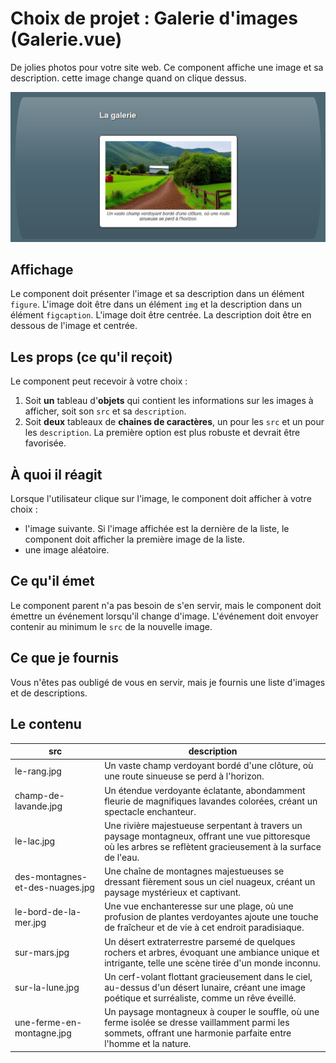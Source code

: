 # Choix de projet : Galerie d'images (Galerie.vue)
De jolies photos pour votre site web. Ce component affiche une image et sa description. cette image change quand on clique dessus.

![Galerie d'images](galerie.png)

## Affichage
Le component doit présenter l'image et sa description dans un élément `figure`. L'image doit être dans un élément `img` et la description dans un élément `figcaption`. L'image doit être centrée. La description doit être en dessous de l'image et centrée.

## Les props (ce qu'il reçoit)
Le component peut recevoir à votre choix :
1. Soit __un__ tableau d'__objets__ qui contient les informations sur les images à afficher, soit son `src` et sa `description`.
1. Soit __deux__ tableaux de __chaines de caractères__, un pour les `src` et un pour les `description`.
La première option est plus robuste et devrait être favorisée.

## À quoi il réagit
Lorsque l'utilisateur clique sur l'image, le component doit afficher à votre choix : 
   - l'image suivante. Si l'image affichée est la dernière de la liste, le component doit afficher la première image de la liste.
   - une image aléatoire.

## Ce qu'il émet
Le component parent n'a pas besoin de s'en servir, mais le component doit émettre un événement lorsqu'il change d'image. L'événement doit envoyer contenir au minimum le `src` de la nouvelle image.

## Ce que je fournis
Vous n'êtes pas oubligé de vous en servir, mais je fournis une liste d'images et de descriptions.

## Le contenu

| src                             | description                                                                                                                                                       |
| ------------------------------- | ----------------------------------------------------------------------------------------------------------------------------------------------------------------- |
| le-rang.jpg                     | Un vaste champ verdoyant bordé d'une clôture, où une route sinueuse se perd à l'horizon.                                                                          |
| champ-de-lavande.jpg            | Un étendue verdoyante éclatante, abondamment fleurie de magnifiques lavandes colorées, créant un spectacle enchanteur.                                            |
| le-lac.jpg                      | Une rivière majestueuse serpentant à travers un paysage montagneux, offrant une vue pittoresque où les arbres se reflètent gracieusement à la surface de l'eau.   |
| des-montagnes-et-des-nuages.jpg | Une chaîne de montagnes majestueuses se dressant fièrement sous un ciel nuageux, créant un paysage mystérieux et captivant.                                       |
| le-bord-de-la-mer.jpg           | Une vue enchanteresse sur une plage, où une profusion de plantes verdoyantes ajoute une touche de fraîcheur et de vie à cet endroit paradisiaque.                 |
| sur-mars.jpg                    | Un désert extraterrestre parsemé de quelques rochers et arbres, évoquant une ambiance unique et intrigante, telle une scène tirée d'un monde inconnu.             |
| sur-la-lune.jpg                 | Un cerf-volant flottant gracieusement dans le ciel, au-dessus d'un désert lunaire, créant une image poétique et surréaliste, comme un rêve éveillé.               |
| une-ferme-en-montagne.jpg       | Un paysage montagneux à couper le souffle, où une ferme isolée se dresse vaillamment parmi les sommets, offrant une harmonie parfaite entre l'homme et la nature. |
